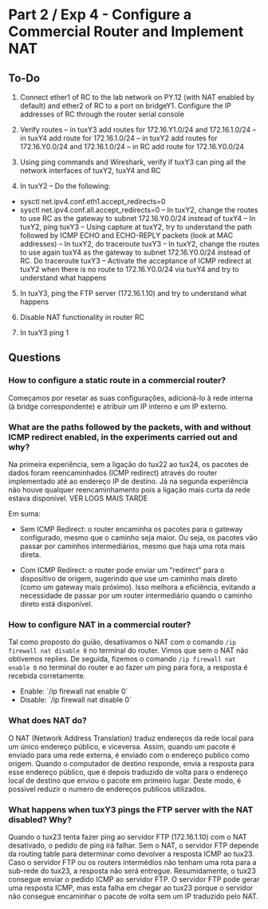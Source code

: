 # Part 2 / Exp 4 - Configure a Commercial Router and Implement NAT

## To-Do

1. Connect ether1 of RC to the lab network on PY.12 (with NAT enabled by default) and ether2 of RC to a port on bridgeY1. Configure the IP addresses of RC through the router serial console

2. Verify routes
– in tuxY3 add routes for 172.16.Y1.0/24 and 172.16.1.0/24
– in tuxY4 add route for 172.16.1.0/24
– in tuxY2 add routes for 172.16.Y0.0/24 and 172.16.1.0/24
– in RC add route for 172.16.Y0.0/24

3. Using ping commands and Wireshark, verify if tuxY3 can ping all the network interfaces of tuxY2, tuxY4 and RC

4. In tuxY2
– Do the following:
  - sysctl net.ipv4.conf.eth1.accept_redirects=0
  - sysctl net.ipv4.conf.all.accept_redirects=0
– In tuxY2, change the routes to use RC as the gateway to subnet 172.16.Y0.0/24 instead of tuxY4
– In tuxY2, ping tuxY3
– Using capture at tuxY2, try to understand the path followed by ICMP ECHO and ECHO-REPLY packets (look at MAC addresses)
– In tuxY2, do traceroute tuxY3
– In tuxY2, change the routes to use again tuxY4 as the gateway to subnet 172.16.Y0.0/24 instead of RC. Do traceroute tuxY3
– Activate the acceptance of ICMP redirect at tuxY2 when there is no route to
172.16.Y0.0/24 via tuxY4 and try to understand what happens

5. In tuxY3, ping the FTP server (172.16.1.10) and try to understand what happens

6. Disable NAT functionality in router RC

7. In tuxY3 ping 1

## Questions

### How to configure a static route in a commercial router?
Começamos por resetar as suas configurações, adicioná-lo à rede interna (à bridge correspondente) e atribuir um IP interno e um IP externo.

### What are the paths followed by the packets, with and without ICMP redirect enabled, in the experiments carried out and why?
Na primeira experiência, sem a ligação do tux22 ao tux24, os pacotes de dados foram reencaminhados (ICMP redirect) através do router implementado até ao endereço IP de destino.
Já na segunda experiência não houve qualquer reencaminhamento pois a ligação mais curta da rede estava disponível.
VER LOGS MAIS TARDE

Em suma:

- Sem ICMP Redirect: o router encaminha os pacotes para o gateway configurado, mesmo que o caminho seja maior. Ou seja, os pacotes vão passar por caminhos intermediários, mesmo que haja uma rota mais direta.

- Com ICMP Redirect: o router pode enviar um "redirect" para o dispositivo de origem, sugerindo que use um caminho mais direto (como um gateway mais próximo). Isso melhora a eficiência, evitando a necessidade de passar por um router intermediário quando o caminho direto está disponível.

### How to configure NAT in a commercial router?
Tal como proposto do guião, desativamos o NAT com o comando `/ip firewall nat disable 0` no terminal do router. Vimos que sem o NAT não obtivemos replies. De seguida, fizemos o comando `/ip firewall nat enable 0` no terminal do router e ao fazer um ping para fora, a resposta é recebida corretamente.

- Enable: `/ip firewall nat enable 0´
- Disable: `/ip firewall nat disable 0´

### What does NAT do?
O NAT (Network Address Translation) traduz endereços da rede local para um único endereço público, e viceversa. Assim, quando um pacote é enviado para uma rede externa, é enviado com o endereço publico como origem. Quando o computador de destino responde, envia a resposta para esse endereço público, que é depois traduzido de volta para o endereço local de destino que enviou o pacote em primeiro lugar. Deste modo, é possivel reduzir o numero de endereços publicos utilizados.

### What happens when tuxY3 pings the FTP server with the NAT disabled? Why?
Quando o tux23 tenta fazer ping ao servidor FTP (172.16.1.10) com o NAT desativado, o pedido de ping irá falhar.
Sem o NAT, o servidor FTP depende da routing table para determinar como devolver a resposta ICMP ao tux23.
Caso o servidor FTP ou os routers intermédios não tenham uma rota para a sub-rede do tux23, a resposta não será entregue.
Resumidamente, o tux23 consegue enviar o pedido ICMP ao servidor FTP. O servidor FTP pode gerar uma resposta ICMP, mas esta falha em chegar ao tux23 porque o servidor não consegue encaminhar o pacote de volta sem um IP traduzido pelo NAT.

